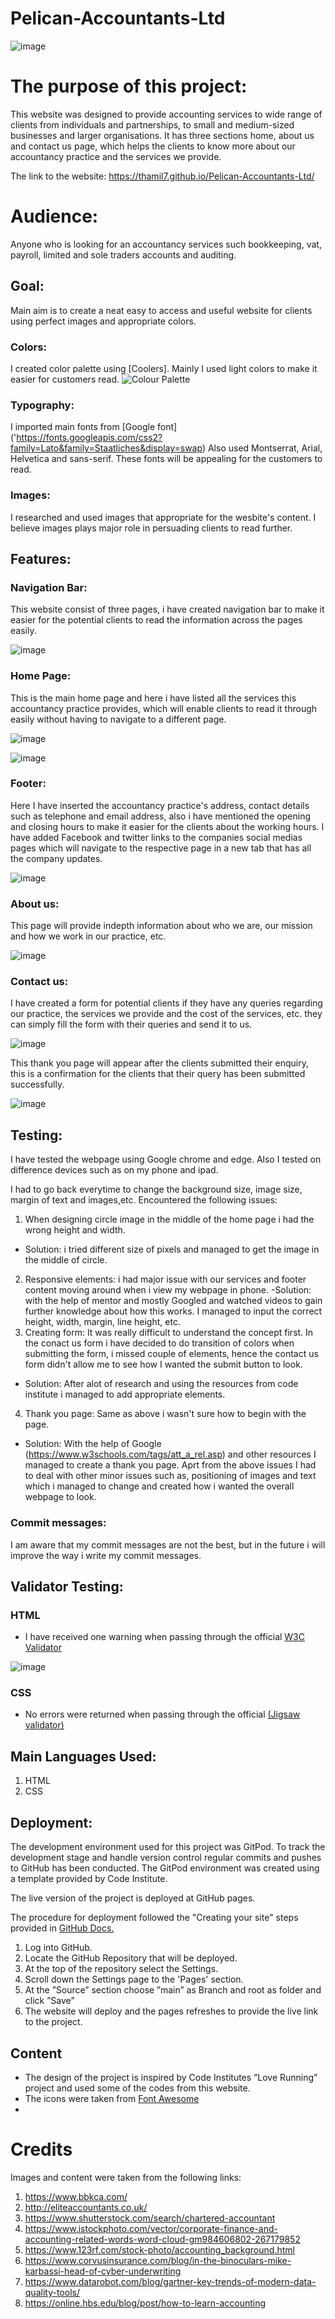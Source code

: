 # Pelican-Accountants-Ltd
![image](https://user-images.githubusercontent.com/106749935/184704069-54a77e80-aa1d-4a26-be1e-4344151efb7c.png)

# The purpose of this project:
This website was designed to provide accounting services to wide range of clients from individuals and partnerships, to small and medium-sized businesses and larger organisations. 
It has three sections home, about us and contact us page, which helps the clients to know more about our accountancy practice and the services we provide.

The link to the website: https://thamil7.github.io/Pelican-Accountants-Ltd/

# Audience:
Anyone who is looking for an accountancy services such bookkeeping, vat, payroll, limited and sole traders accounts and auditing.

## Goal:
Main aim is to create a neat easy to access and useful website for clients
using perfect images and appropriate colors.
### Colors: 
I created color palette using [Coolers].
Mainly I used light colors to make it easier for customers read. 
![Colour Palette](./assets/images/Color%20palette.png)

### Typography:
I imported main fonts from [Google font] ('https://fonts.googleapis.com/css2?family=Lato&family=Staatliches&display=swap)
Also used Montserrat, Arial, Helvetica and sans-serif. These fonts will be appealing for the customers to read.

### Images:
I researched and used images that appropriate for the wesbite's content. I believe images plays major role in persuading clients to read further.

## Features:

### Navigation Bar:

This website consist of three pages, i have created navigation bar to make it easier for the potential clients to read the information across the pages easily.

![image](https://user-images.githubusercontent.com/106749935/184714028-11505617-5b8d-4583-b62c-ffdae8218962.png)


### Home Page:

This is the main home page and here i have listed all the services this accountancy practice provides, which will enable clients to read it through easily without having to navigate to a different page.

![image](https://user-images.githubusercontent.com/106749935/184714348-c03caff3-ffa8-4624-b71d-8b321502354d.png)


![image](https://user-images.githubusercontent.com/106749935/184714512-ea2b151a-a70d-495f-a916-47887fa58093.png)


### Footer: 

Here I have inserted the accountancy practice's address, contact details such as telephone and email address, also i have mentioned the opening and closing hours to make it easier for the clients about the working hours.
I have added Facebook and twitter links to the companies social medias pages which will navigate to the respective page in a new tab that has all the company updates.

![image](https://user-images.githubusercontent.com/106749935/184714624-f7563293-8560-43d8-ae28-915c57e1a4d5.png)


### About us:

This page will provide indepth information about who we are, our mission and how we work in our practice, etc.

![image](https://user-images.githubusercontent.com/106749935/184714698-3d99b8e9-9d00-4460-b0cc-8ec4d54f71e7.png)



### Contact us:

I have created a form for potential clients if they have any queries regarding our practice, the services we provide and the cost of the services, etc. they can simply fill the form with their queries and send it to us.

![image](https://user-images.githubusercontent.com/106749935/184714797-539b1ebd-de2a-48f1-9fea-d0bbe42fa338.png)


This thank you page will appear after the clients submitted their enquiry, this is a confirmation for the clients that their query has been submitted successfully. 

![image](https://user-images.githubusercontent.com/106749935/184714927-1e58f8ff-1caf-405d-8b82-0a2635e4db46.png)


## Testing:

I have tested the webpage using Google chrome and edge. Also I tested on difference devices such as on my phone and ipad.

I had to go back everytime to change the background size, image size, margin of text and images,etc.
Encountered the following issues:
1) When designing circle image in the middle of the home page i had the wrong height and width.
- Solution: i tried different size of pixels and managed to get the image in the middle of circle.
2) Responsive elements: i had major issue with our services and footer content moving around when i view my webpage in phone.
-Solution: with the help of mentor and mostly Googled and watched videos to gain further knowledge about how this works. I managed to input the correct height, width, margin, line height, etc.
3) Creating form: It was really difficult to understand the concept first. In the conact us form i have decided to do transition of colors when submitting the form, i missed couple of elements, hence the contact us form didn't allow me to see how I wanted the submit button to look.
 - Solution: After alot of research and using the resources from code institute i managed to add appropriate elements.
4) Thank you page: Same as above i wasn't sure how to begin with the page.
- Solution: With the help of Google (https://www.w3schools.com/tags/att_a_rel.asp) and other resources I managed to create a thank you page.
Aprt from the above issues I had to deal with other minor issues such as, positioning of images and text which i managed to change and created how i wanted the overall webpage to look.

### Commit messages:
I am aware that my commit messages are not the best, but in the future i will improve the way i write my commit messages.

## Validator Testing:
### HTML
  - I have received one warning when passing through the official [W3C Validator](https://validator.w3.org/nu/?doc=https%3A%2F%2Fpelikantapeten.github.io%2Fp1-nacka-tomato-society%2F)

![image](https://user-images.githubusercontent.com/106749935/184723897-f8effc93-30f1-4994-adbc-2661488c883c.png)


### CSS
  - No errors were returned when passing through the official [(Jigsaw validator)](https://jigsaw.w3.org/css-validator/validator?)
  
## Main Languages Used:
1) HTML
2) CSS


## Deployment:

The development environment used for this project was GitPod. To track the development stage and handle version control regular commits and pushes to GitHub has been conducted. The GitPod environment was created using a template provided by Code Institute.

The live version of the project is deployed at GitHub pages.

The procedure for deployment followed the "Creating your site" steps provided in [GitHub Docs.](https://docs.github.com/en/pages/getting-started-with-github-pages/creating-a-github-pages-site)

1. Log into GitHub.
2. Locate the GitHub Repository that will be deployed.
3. At the top of the repository select the Settings.
4. Scroll down the Settings page to the 'Pages' section.
5. At the ”Source” section choose ”main” as Branch and root as folder and click ”Save”
6. The website will deploy and the pages refreshes to provide the live link to the project.


## Content 

- The design of the project is inspired by Code Institutes ”Love Running” project and used some of the codes from this website.
- The icons were taken from [Font Awesome](https://fontawesome.com/)
- 
# Credits
Images and content were taken from the following links:

1) https://www.bbkca.com/
2) http://eliteaccountants.co.uk/
3) https://www.shutterstock.com/search/chartered-accountant
4) https://www.istockphoto.com/vector/corporate-finance-and-accounting-related-words-word-cloud-gm984606802-267179852
5) https://www.123rf.com/stock-photo/accounting_background.html
6) https://www.corvusinsurance.com/blog/in-the-binoculars-mike-karbassi-head-of-cyber-underwriting
7) https://www.datarobot.com/blog/gartner-key-trends-of-modern-data-quality-tools/
8) https://online.hbs.edu/blog/post/how-to-learn-accounting


